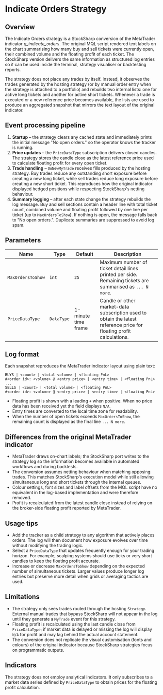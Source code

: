 # Indicate Orders Strategy

## Overview
The Indicate Orders strategy is a StockSharp conversion of the MetaTrader indicator *q_indicate_orders*. The original MQL script
rendered text labels on the chart summarising how many buy and sell tickets were currently open, their combined volume and the
floating profit of each ticket. The StockSharp version delivers the same information as structured log entries so it can be used
inside the terminal, strategy visualiser or backtesting reports.

The strategy does not place any trades by itself. Instead, it observes the trades generated by the hosting strategy (or by
manual order entry when the strategy is attached to a portfolio) and rebuilds two internal lists: one for active long tickets and
another for active short tickets. Whenever a trade is executed or a new reference price becomes available, the lists are used to
produce an aggregated snapshot that mirrors the text layout of the original indicator.

## Event processing pipeline
1. **Startup** – the strategy clears any cached state and immediately prints the initial message "No open orders." so the operator
   knows the tracker is running.
2. **Price updates** – the `PriceDataType` subscription delivers closed candles. The strategy stores the candle close as the latest
   reference price used to calculate floating profit for every open ticket.
3. **Trade handling** – `OnNewMyTrade` receives fills produced by the hosting strategy. Buy trades reduce any outstanding short
   exposure before creating a new long ticket, while sell trades reduce long exposure before creating a new short ticket. This
   reproduces how the original indicator displayed hedged positions while respecting StockSharp's netting behaviour.
4. **Summary logging** – after each state change the strategy rebuilds the log message. Buy and sell sections contain a header line
   with total ticket count, combined volume and floating profit followed by one line per ticket (up to `MaxOrdersToShow`). If nothing
   is open, the message falls back to "No open orders.". Duplicate summaries are suppressed to avoid log spam.

## Parameters
| Name | Type | Default | Description |
| --- | --- | --- | --- |
| `MaxOrdersToShow` | `int` | `25` | Maximum number of ticket detail lines printed per side. Remaining tickets are summarised as `... N more`. |
| `PriceDataType` | `DataType` | 1-minute time frame | Candle or other market-data subscription used to obtain the latest reference price for floating profit calculations. |

## Log format
Each snapshot reproduces the MetaTrader indicator layout using plain text:

```
BUYS | <count> | <total volume> | <floating PnL>
#<order id>: <volume> @ <entry price> | <entry time> | <floating PnL>
...
SELLS | <count> | <total volume> | <floating PnL>
#<order id>: <volume> @ <entry price> | <entry time> | <floating PnL>
```

- Floating profit is shown with a leading `+` when positive. When no price data has been received yet the field displays `N/A`.
- Entry times are converted to the local time zone for readability.
- When the number of open tickets exceeds `MaxOrdersToShow`, the remaining count is displayed as the final line `... N more`.

## Differences from the original MetaTrader indicator
- MetaTrader draws on-chart labels; the StockSharp port writes to the strategy log so the information becomes available in automated
  workflows and during backtests.
- The conversion assumes netting behaviour when matching opposing trades. This matches StockSharp's execution model while still
  allowing simultaneous long and short tickets through the internal queues.
- Colour settings, font sizes and label offsets from the MQL script have no equivalent in the log-based implementation and were
  therefore removed.
- Profit is recalculated from the latest candle close instead of relying on the broker-side floating profit reported by MetaTrader.

## Usage tips
- Add the tracker as a child strategy to any algorithm that actively places orders. The log will then document how exposure evolves
  over time without modifying the trading logic.
- Select a `PriceDataType` that updates frequently enough for your trading horizon. For example, scalping systems should use ticks
  or very short candles to keep the floating profit accurate.
- Increase or decrease `MaxOrdersToShow` depending on the expected number of simultaneous tickets. Larger values produce longer log
  entries but preserve more detail when grids or averaging tactics are used.

## Limitations
- The strategy only sees trades routed through the hosting `Strategy`. External manual trades that bypass StockSharp will not appear
  in the log until they generate a `MyTrade` event for this strategy.
- Floating profit is recalculated using the last candle close from `PriceDataType`; if market data is delayed or missing the log will
  display `N/A` for profit and may lag behind the actual account statement.
- The conversion does not replicate the visual customisation (fonts and colours) of the original indicator because StockSharp
  strategies focus on programmatic outputs.

## Indicators
The strategy does not employ analytical indicators. It only subscribes to a market data series defined by `PriceDataType` to obtain
prices for the floating profit calculation.
